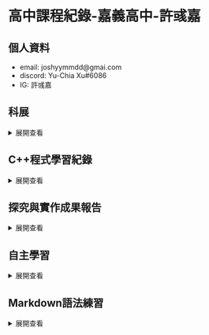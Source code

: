 <h1>高中課程紀錄-嘉義高中-許彧嘉</h1>

<h2>個人資料</h2>


<ul>
  <li>email: joshyymmdd@gmai.com</li>
  <li>discord: Yu-Chia Xu#6086</li>
  <li>IG: 許彧嘉</li>
</ul>




<h2>科展</h2>

<details>
<summary>展開查看</summary>
<ul>
  <li>Post: <a href='https://reurl.cc/n72Q58' target='_blank'>https://reurl.cc/n72Q58</a></li>
</ul>
</details>

<h2>C++程式學習紀錄</h2>

<details>
<summary>展開查看</summary>
<ul>
  <li>C++筆記: <a href='https://reurl.cc/eWlggL' target='_blank'>https://reurl.cc/eWlggL</a></li>
  <li>解題筆記: <a href='https://reurl.cc/lZr2Oj' target='_blank'>https://reurl.cc/lZr2Oj</a></li>
</ul>
</details>
 
 
 
<h2>探究與實作成果報告</h2>

<details>
<summary>展開查看</summary>
<ul>
  <li>書報討論: <a href='https://reurl.cc/zAAXX6' target='_blank'>https://reurl.cc/zAAXX6</a></li>
</ul>
</details>
   



<h2>自主學習</h2>

<details>
<summary>展開查看</summary>
<p>高一下自主學習</p>
<ul>
  <li>筆記: <a href='https://reurl.cc/33EWX9' target='_blank'>https://reurl.cc/33EWX9</a></li>
  <li>簡報展示: <a href='https://reurl.cc/GXyvpv' target='_blank'>https://reurl.cc/GXyvpv</a></li>
</ul>

<p>高二上自主學習</p>
<ul>
  <li>筆記: <a href='https://reurl.cc/NGdg4e' target='_blank'>https://reurl.cc/NGdg4e</a></li>
  <li>簡報展示: <a href='https://reurl.cc/RO892e' target='_blank'>https://reurl.cc/RO892e</a></li>
</ul>

<p>高二下自主學習</p>
<ul>
  <li>筆記: <a href='https://reurl.cc/3OLybj' target='_blank'>https://reurl.cc/3OLybj</a></li>
  <li>簡報展示: <a href=' ' target='_blank'> </a></li>
</ul>

</details>



## Markdown語法練習
<details>
<summary>展開查看</summary>
<pre>
<h1>標題1</h1>
<h2>標題2</h2>
<h3>標題3</h3>

<p><strong>粗體</strong>或是<i>斜體</i>或是<strong><i>粗體加斜體</i></strong></p>
<p>需要格行<br>格行</p>
<p>需要格行<br><br>格兩行</p>

<p>願望清單</p>
<ul>
  <li>清單1</li>
  <li>清單2</li>
  <li>清單3</li>
</ul>

<br>

<ol>
  <li>清單1</li>
  <li>清單2</li>
  <li>清單3</li>
</ol>

<a href='https://hackmd.io/@87DDB8mLTxuij-166W3TaA/0000'>自主學習筆記</a>

<a href='https://www.youtube.com/watch?v=dQw4w9WgXcQ&ab_channel=RickAstley'>原網頁開啟超連結</a>

<br>

<a href='https://www.youtube.com/watch?v=dQw4w9WgXcQ&ab_channel=RickAstley' target='_blank'>另開網頁開啟超連結</a>


<br>

<p>-----------------------------------------------------</p>


<br>
</pre>
</details>
